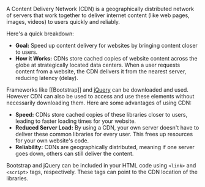 A Content Delivery Network (CDN) is a geographically distributed network of servers that work together to deliver internet content (like web pages, images, videos) to users quickly and reliably. 

Here's a quick breakdown:

- **Goal:** Speed up content delivery for websites by bringing content closer to users.
- **How it Works:** CDNs store cached copies of website content across the globe at strategically located data centers. When a user requests content from a website, the CDN delivers it from the nearest server, reducing latency (delay).

Frameworks like [[Bootstrap]] and [jQuery](jQuery%20Basics.md) can be downloaded and used. However CDN can also be used to access and use these elements without necessarily downloading them. Here are some advantages of using CDN:

- **Speed:** CDNs store cached copies of these libraries closer to users, leading to faster loading times for your website.
- **Reduced Server Load:** By using a CDN, your own server doesn't have to deliver these common libraries for every user. This frees up resources for your own website's code.
- **Reliability:** CDNs are geographically distributed, meaning if one server goes down, others can still deliver the content.

Bootstrap and jQuery can be included in your HTML code using `<link>` and `<script>` tags, respectively. These tags can point to the CDN location of the libraries.